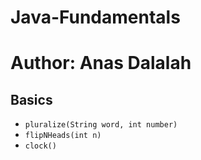 # Java-Fundamentals

# Author: Anas Dalalah 


## Basics

- `pluralize(String word, int number)`
- `flipNHeads(int n)`
- `clock()`

